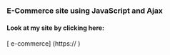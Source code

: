 ### E-Commerce site using JavaScript and Ajax

#### Look at my site by clicking here:

[ e-commerce] (https:// )
